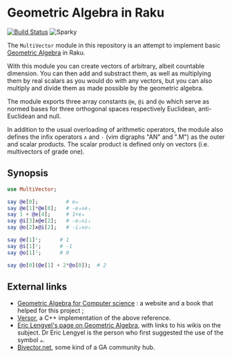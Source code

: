 Geometric Algebra in Raku
===========================

[![Build Status](https://travis-ci.org/grondilu/clifford.svg)](https://travis-ci.org/grondilu/clifford)
![Sparky](https://sparky.sparrowhub.io/badge/grondilu-clifford?foo=bar)

The `MultiVector` module in this repository is an attempt to implement basic
[Geometric Algebra](http://en.wikipedia.org/wiki/Geometric_Algebra) in Raku.

With this module you can create vectors of arbitrary, albeit countable
dimension.  You can then add and substract them, as well as multiplying them by
real scalars as you would do with any vectors, but you can also multiply and
divide them as made possible by the geometric algebra.

The module exports three array constants `@e`, `@i` and `@o`
which serve as normed bases for three orthogonal spaces respectively
Euclidean, anti-Euclidean and null.

In addition to the usual overloading of arithmetic operators, the module also
defines the infix operators `∧` and `·` (vim digraphs "AN" and ".M") as the
outer and scalar products.  The scalar product is defined only on vectors (i.e.
multivectors of grade one).

Synopsis
--------

```raku
use MultiVector;

say @e[0];         # e₀
say @e[1]*@e[0];   # -e₀∧e₁
say 1 + @e[4];     # 1+e₄
say @i[3]∧@e[2];   # -e₂∧i₃
say @o[2]∧@i[2];   # -i₂∧o₂

say @e[1]²;      # 1
say @i[1]²;      # -1
say @o[1]²;      # 0

say @o[0](@e[1] + 2*@o[0]);  # 2
```

External links
--------------

* [Geometric Algebra for Computer science](http://www.geometricalgebra.net) : a
  website and a book that helped for this project ;
* [Versor](https://github.com/wolftype/versor), a C++ implementation of the
  above reference.
* [Eric Lengyel's page on Geometric Algebra](https://projectivegeometricalgebra.org/),
  with links to his wikis on the subject.  Dr Eric Lengyel is the person who
  first suggested the use of the symbol `⟑`.
* [Bivector.net](https://bivector.net/), some kind of a GA community hub.

